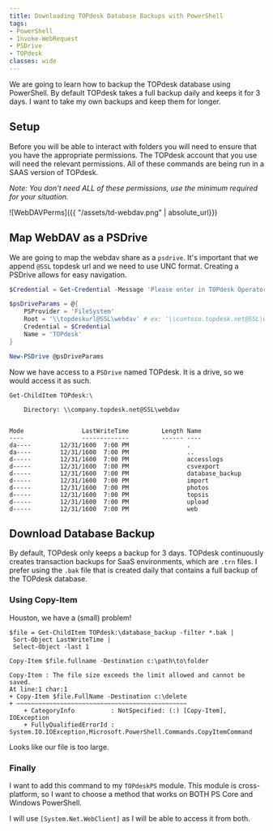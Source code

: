 ```yaml
---
title: Downloading TOPdesk Database Backups with PowerShell
tags:
- PowerShell
- Invoke-WebRequest
- PSDrive
- TOPdesk
classes: wide
---
```


We are going to learn how to backup the TOPdesk database using PowerShell. By default TOPdesk takes a full backup daily and keeps it for 3 days. I want to take my own backups and keep them for longer.

## Setup

Before you will be able to interact with folders you will need to ensure that you have the appropriate permissions. The TOPdesk account that you use will need the relevant permissions. All of these commands are being run in a SAAS version of TOPdesk.

*Note: You don't need ALL of these permissions, use the minimum required for your situation.*

![WebDAVPerms]({{ "/assets/td-webdav.png" | absolute_url}})

## Map WebDAV as a PSDrive

We are going to map the webdav share as a `psdrive`. It's important that we append `@SSL` topdesk url and we need to use UNC format. Creating a PSDrive allows for easy navigation.

```powershell
$Credential = Get-Credential -Message 'Please enter in TOPdesk Operator Credentials'

$psDriveParams = @{
    PSProvider = 'FileSystem'
    Root = '\\topdeskurl@SSL\webdav' # ex: '\\contoso.topdesk.net@SSL\webdav'
    Credential = $Credential
    Name = 'TOPdesk'
}

New-PSDrive @psDriveParams
```

Now we have access to a `PSDrive` named TOPdesk. It is a drive, so we would access it as such.

```
Get-ChildItem TOPdesk:\

    Directory: \\company.topdesk.net@SSL\webdav


Mode                LastWriteTime         Length Name
----                -------------         ------ ----
da----        12/31/1600  7:00 PM                .
da----        12/31/1600  7:00 PM                ..
d-----        12/31/1600  7:00 PM                accesslogs
d-----        12/31/1600  7:00 PM                csvexport
d-----        12/31/1600  7:00 PM                database_backup
d-----        12/31/1600  7:00 PM                import
d-----        12/31/1600  7:00 PM                photos
d-----        12/31/1600  7:00 PM                topsis
d-----        12/31/1600  7:00 PM                upload
d-----        12/31/1600  7:00 PM                web
```

## Download Database Backup

By default, TOPdesk only keeps a backup for 3 days. TOPdesk continuously creates transaction backups for SaaS environments, which are `.trn` files. I prefer using the `.bak` file that is created daily that contains a full backup of the TOPdesk database.

### Using Copy-Item

Houston, we have a (small) problem!

```
$file = Get-ChildItem TOPdesk:\database_backup -filter *.bak |
 Sort-Object LastWriteTime |
 Select-Object -last 1

Copy-Item $file.fullname -Destination c:\path\to\folder

Copy-Item : The file size exceeds the limit allowed and cannot be saved.
At line:1 char:1
+ Copy-Item $file.FullName -Destination c:\delete
+ ~~~~~~~~~~~~~~~~~~~~~~~~~~~~~~~~~~~~~~~~~~~~~~~
    + CategoryInfo          : NotSpecified: (:) [Copy-Item], IOException
    + FullyQualifiedErrorId : System.IO.IOException,Microsoft.PowerShell.Commands.CopyItemCommand
```

Looks like our file is too large.

### Finally

I want to add this command to my `TOPdeskPS` module. This module is cross-platform, so I want to choose a method that works on BOTH PS Core and Windows PowerShell.

I will use `[System.Net.WebClient]` as I will be able to access it from both.

<script src="https://gist.github.com/AndrewPla/22aced2413e91d15a449c59c021d7176.js"></script>
